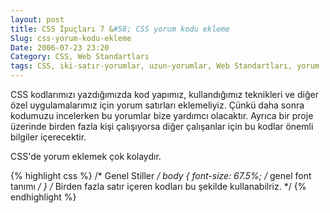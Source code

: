 ```yaml
---
layout: post
title: CSS İpuçları 7 &#58; CSS yorum kodu ekleme
Slug: css-yorum-kodu-ekleme
Date: 2006-07-23 23:20
Category: CSS, Web Standartları
tags: CSS, iki-satır-yorumlar, uzun-yorumlar, Web Standartları, yorum
---
```


CSS kodlarımızı yazdığımızda kod yapımız, kullandığımız teknikleri ve
diğer özel uygulamalarımız için yorum satırları eklemeliyiz. Çünkü daha
sonra kodumuzu incelerken bu yorumlar bize yardımcı olacaktır. Ayrıca
bir proje üzerinde birden fazla kişi çalışıyorsa diğer çalışanlar için
bu kodlar önemli bilgiler içerecektir.

CSS'de yorum eklemek çok kolaydır.

{% highlight css %}
/* Genel Stiller */
    body {
        font-size: 67.5%;
        /* genel font tanımı */
    }
/* Birden fazla satır içeren kodları bu şekilde kullanabilriz. */
{% endhighlight %}

